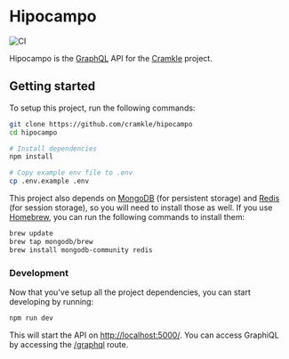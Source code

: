 # Hipocampo

![CI](https://github.com/cramkle/hipocampo/workflows/CI/badge.svg?branch=main)

Hipocampo is the [GraphQL](https://graphql.org) API for the [Cramkle](https://cramkle.com/) project.

## Getting started

To setup this project, run the following commands:

```sh
git clone https://github.com/cramkle/hipocampo
cd hipocampo

# Install dependencies
npm install

# Copy example env file to .env
cp .env.example .env
```

This project also depends on [MongoDB](https://www.mongodb.com/) (for persistent storage) and [Redis](https://redis.io/)
(for session storage), so you will need to install those as well. If you use [Homebrew](https://brew.sh/), you can run
the following commands to install them:

```sh
brew update
brew tap mongodb/brew
brew install mongodb-community redis
```

### Development

Now that you've setup all the project dependencies, you can start developing by running:

```sh
npm run dev
```

This will start the API on [http://localhost:5000/](http://localhost:5000). You can access
GraphiQL by accessing the [/graphql](http://localhost:5000/graphql) route.
